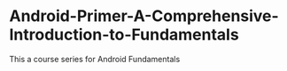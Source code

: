 # Android-Primer-A-Comprehensive-Introduction-to-Fundamentals
This a course series for Android Fundamentals

